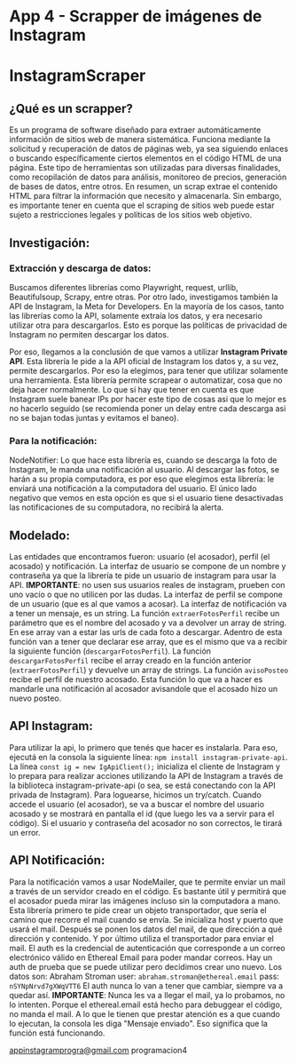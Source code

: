 # **App 4 - Scrapper de imágenes de Instagram**
# InstagramScraper

## ¿Qué es un scrapper?
Es un programa de software diseñado para extraer automáticamente información de sitios web de manera sistemática. Funciona mediante la solicitud y recuperación de datos de páginas web, ya sea siguiendo enlaces o buscando específicamente ciertos elementos en el código HTML de una página. Este tipo de herramientas son utilizadas para diversas finalidades, como recopilación de datos para análisis, monitoreo de precios, generación de bases de datos, entre otros. En resumen, un scrap extrae el contenido HTML para filtrar la información que necesito y almacenarla. 
Sin embargo, es importante tener en cuenta que el scraping de sitios web puede estar sujeto a restricciones legales y políticas de los sitios web objetivo.

## Investigación:
### Extracción y descarga de datos:
Buscamos diferentes librerías como Playwright, request, urllib, Beautifulsoup, Scrapy, entre otras. 
Por otro lado, investigamos también la API de Instagram, la Meta for Developers. 
En la mayoría de los casos, tanto las librerías como la API, solamente extraía los datos, y era necesario utilizar otra para descargarlos. Esto es porque las políticas de privacidad de Instagram no permiten descargar los datos. 

Por eso, llegamos a la conclusión de que vamos a utilizar **Instagram Private API**. Esta librería le pide a la API oficial de Instagram los datos y, a su vez, permite descargarlos. Por eso la elegimos, para tener que utilizar solamente una herramienta. Esta librería permite scrapear o automatizar, cosa que no deja hacer normalmente. Lo que si hay que tener en cuenta es que Instagram suele banear IPs por hacer este tipo de cosas asi que lo mejor es no hacerlo seguido (se recomienda poner un delay entre cada descarga asi no se bajan todas juntas y evitamos el baneo). 

### Para la notificación: 
NodeNotifier:
Lo que hace esta librería es, cuando se descarga la foto de Instagram, le manda una notificación al usuario. 
Al descargar las fotos, se harán a su propia computadora, es por eso que elegimos esta librería: le enviará una notificación a la computadora del usuario.
El único lado negativo que vemos en esta opción es que si el usuario tiene desactivadas las notificaciones de su computadora, no recibirá la alerta. 

## Modelado:
Las entidades que encontramos fueron: usuario (el acosador), perfil (el acosado) y notificación.
La interfaz de usuario se compone de un nombre y contraseña ya que la librería te pide un usuario de instagram para usar la API. **IMPORTANTE**: no usen sus usuarios reales de instagram, prueben con uno vacío o que no utilicen por las dudas. 
La interfaz de perfil se compone de un usuario (que es al que vamos a acosar).
La interfaz de notificación va a tener un mensaje, es un string. 
La función `extraerFotosPerfil` recibe un parámetro que es el nombre del acosado y va a devolver un array de string. En ese array van a estar las urls de cada foto a descargar. Adentro de esta función van a tener que declarar ese array, que es el mismo que va a recibir la siguiente función (`descargarFotosPerfil`).
La función `descargarFotosPerfil` recibe el array creado en la función anterior (`extraerFotosPerfil`) y devuelve un array de strings.
La función `avisoPosteo` recibe el perfil de nuestro acosado. Esta función lo que va a hacer es mandarle una notificación al acosador avisandole que el acosado hizo un nuevo posteo. 

## API Instagram:
Para utilizar la api, lo primero que tenés que hacer es instalarla. Para eso, ejecutá en la consola la siguiente línea:
`npm install instagram-private-api`.
La línea `const ig = new IgApiClient();` inicializa el cliente de Instagram y lo prepara para realizar acciones utilizando la API de Instagram a través de la biblioteca instagram-private-api (o sea, se está conectando con la API privada de Instagram).
Para loguearse, hicimos un try/catch. Cuando accede el usuario (el acosador), se va a buscar el nombre del usuario acosado y se mostrará en pantalla el id (que luego les va a servir para el código). Si el usuario y contraseña del acosador no son correctos, le tirará un error.

## API Notificación:
Para la notificación vamos a usar NodeMailer, que te permite enviar un mail a través de un servidor creado en el código. Es bastante útil y permitirá que el acosador pueda mirar las imágenes incluso sin la computadora a mano. Esta librería primero te pide crear un objeto transportador, que sería el camino que recorre el mail cuando se envía. Se inicializa host y puerto que usará el mail. Después se ponen los datos del mail, de que dirección a qué dirección y contenido. Y por último utiliza el transportador para enviar el mail.
El auth es la credencial de autenticación que corresponde a un correo electrónico válido en Ethereal Email para poder mandar correos. 
Hay un auth de prueba que se puede utilizar pero decidimos crear uno nuevo. Los datos son:
Abraham Stroman
user: `abraham.stroman@ethereal.email`
pass: `nSYNpNrvd7gXWqVTT6`
El auth nunca lo van a tener que cambiar, siempre va a quedar así.
**IMPORTANTE**: Nunca les va a llegar el mail, ya lo probamos, no lo intenten. Porque el ethereal.email está hecho para debuggear el código, no manda el mail. A lo que le tienen que prestar atención es a que cuando lo ejecutan, la consola les diga "Mensaje enviado". Eso significa que la función está funcionando. 

appinstagramprogra@gmail.com
programacion4

